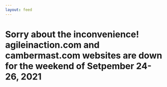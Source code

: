 ```yaml
---
layout: feed
---
```

# Sorry about the inconvenience! agileinaction.com and cambermast.com websites are down for the weekend of Setpember 24-26, 2021
